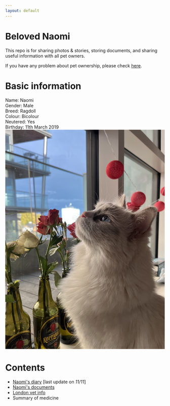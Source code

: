 ```yaml
---
layout: default
---
```


# Beloved Naomi
This repo is for sharing photos & stories, storing documents, and sharing useful information with all pet owners. <br>

If you have any problem about pet ownership, please check [here](https://www.justgreatlawyers.com/pet-paperwork).

# Basic information
Name: Naomi <br>
Gender: Male <br>
Breed: Ragdoll <br>
Colour: Bicolour <br>
Neutered: Yes <br>
Birthday: 11th March 2019 <br>
![naomi](pics/naomi2.jpg)

# Contents
- [Naomi's diary](subsec/naomi_diary.md) [last update on _11/11_]<br>
- [Naomi's documents](subsec/docs.md)<br>
- [London vet info](subsec/london_vet_info.md)<br>
- Summary of medicine<br>

